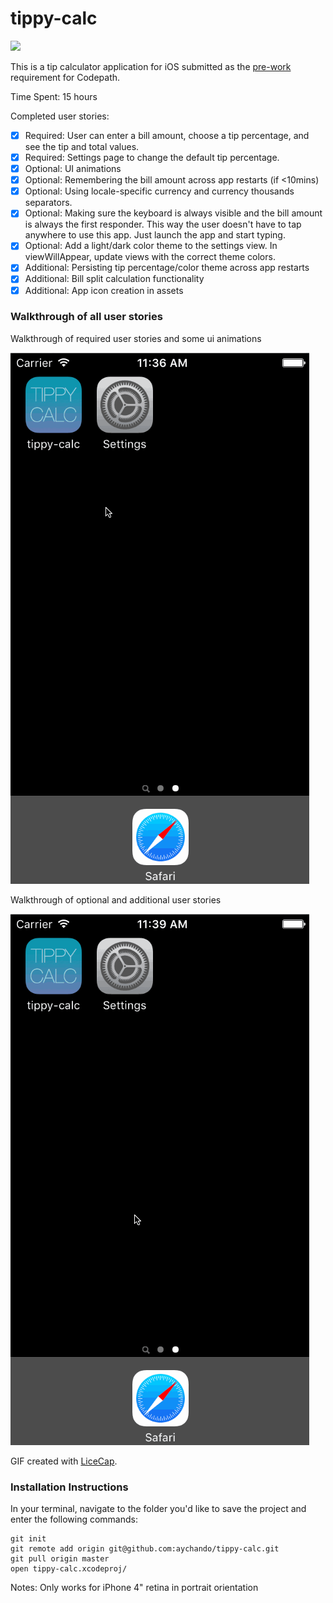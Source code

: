 # tippy-calc
![](https://www.dropbox.com/s/rvbnhly33igdz3p/tippy-calc-icon.png?raw=1)

This is a tip calculator application for iOS submitted as the [pre-work](https://gist.github.com/timothy1ee/6858b706304a2397a7e2) requirement for Codepath.

Time Spent: 15 hours

Completed user stories:

* [x] Required: User can enter a bill amount, choose a tip percentage, and see the tip and total values.
* [x] Required: Settings page to change the default tip percentage.
* [x] Optional: UI animations
* [x] Optional: Remembering the bill amount across app restarts (if <10mins)
* [x] Optional: Using locale-specific currency and currency thousands separators.
* [x] Optional: Making sure the keyboard is always visible and the bill amount is always the first responder. This way the user doesn't have to tap anywhere to use this app. Just launch the app and start typing.
* [x] Optional: Add a light/dark color theme to the settings view. In viewWillAppear, update views with the correct theme colors.
* [x] Additional: Persisting tip percentage/color theme across app restarts
* [x] Additional: Bill split calculation functionality
* [x] Additional: App icon creation in assets

### Walkthrough of all user stories
Walkthrough of required user stories and some ui animations

![Video Walkthrough](tippy-calc-gif-1.gif)

Walkthrough of optional and additional user stories

![Video Walkthrough](tippy-calc-gif-2.gif)

GIF created with [LiceCap](http://www.cockos.com/licecap/).

### Installation Instructions 

In your terminal, navigate to the folder you'd like to save the project and enter the following commands:

```
git init
git remote add origin git@github.com:aychando/tippy-calc.git
git pull origin master
open tippy-calc.xcodeproj/
```

Notes: Only works for iPhone 4" retina in portrait orientation



